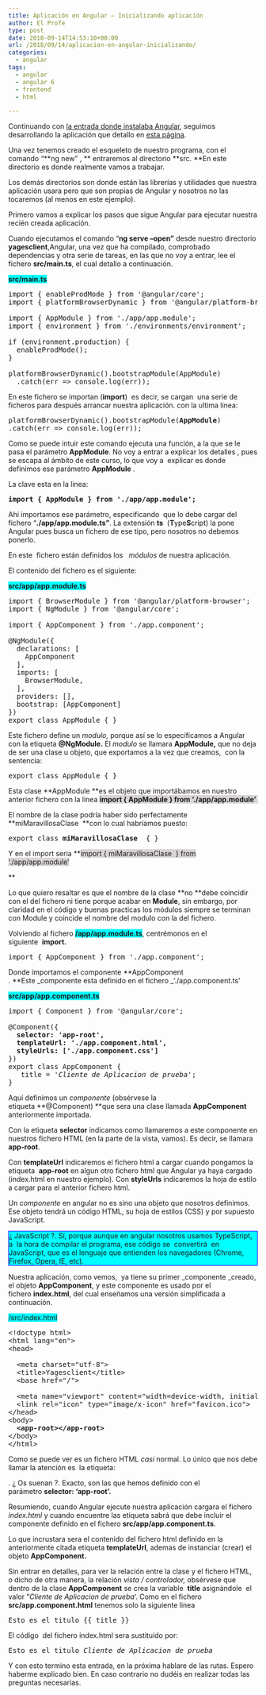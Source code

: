 ```yaml
---
title: Aplicación en Angular – Inicializando aplicación
author: El Profe
type: post
date: 2018-09-14T14:53:10+00:00
url: /2018/09/14/aplicacion-en-angular-inicializando/
categories:
  - angular
tags:
  - angular
  - angular 6
  - frontend
  - html

---
```

Continuando con [la entrada donde instalaba Angular][1], seguimos desarrollando la aplicación que detallo en [esta página][2].

Una vez tenemos creado el esqueleto de nuestro programa, con el comando &#8220;**ng new&#8221; , ** entraremos al directorio **src. **En este directorio es donde realmente vamos a trabajar.

Los demás directorios son donde están las librerías y utilidades que nuestra aplicación usara pero que son propias de Angular y nosotros no las tocaremos (al menos en este ejemplo).

Primero vamos a explicar los pasos que sigue Angular para ejecutar nuestra recién creada aplicación.

Cuando ejecutamos el comando &#8220;**ng serve &#8211;open&#8221;** desde nuestro directorio **yagesclient**,Angular, una vez que ha compilado, comprobado dependencias y otra serie de tareas, en las que no voy a entrar, lee el fichero **src/main.ts**, el cual detallo a continuación.

**<span style="background-color: #00ffff;">src/main.ts</span>**

<pre>import { enableProdMode } from '@angular/core';
import { platformBrowserDynamic } from '@angular/platform-browser-dynamic';

import { AppModule } from './app/app.module';
import { environment } from './environments/environment';

if (environment.production) {
  enableProdMode();
}

platformBrowserDynamic().bootstrapModule(AppModule)
  .catch(err =&gt; console.log(err));</pre>

En este fichero se importan (**import**)  es decir, se cargan  una serie de ficheros para después arrancar nuestra aplicación. con la ultima linea:

<pre>platformBrowserDynamic().bootstrapModule(<strong>AppModule</strong>)
.catch(err =&gt; console.log(err));</pre>

Como se puede intuir este comando ejecuta una función, a la que se le pasa el parámetro **AppModule**. No voy a entrar a explicar los detalles , pues se escapa al ámbito de este curso, lo que voy a  explicar es donde definimos ese parámetro **AppModule** .

La clave esta en la linea:

<pre><strong>import { AppModule } from './app/app.module';</strong></pre>

Ahí importamos ese parámetro, especificando  que lo debe cargar del fichero &#8220;**./app/app.module.ts&#8221;**. La extensión **ts**  (**T**ype**S**cript) la pone Angular pues busca un fichero de ese tipo, pero nosotros no debemos ponerlo.

En este  fichero están definidos los   _módulos_ de nuestra aplicación.

El contenido del fichero es el siguiente:

<span style="background-color: #00ffff;"><strong>src/app/app.module.ts</strong></span>

<pre>import { BrowserModule } from '@angular/platform-browser';
import { NgModule } from '@angular/core';

import { AppComponent } from './app.component';

@NgModule({
  declarations: [
    AppComponent
  ],
  imports: [
    BrowserModule,
  ],
  providers: [],
  bootstrap: [AppComponent]
})
export class AppModule { }</pre>

Este fichero define un _modulo,_ porque así se lo especificamos a Angular  con la etiqueta **@NgModule.** El _modulo_ se llamara **AppModule,** que no deja de ser una clase u objeto, que exportamos a la vez que creamos,  con la sentencia:

<pre>export class AppModule { }</pre>

Esta clase **AppModule **es el objeto que importábamos en nuestro anterior fichero con la linea <span style="background-color: #d9d4d4;"><strong>import { AppModule } from &#8216;./app/app.module&#8217; </strong></span>

El nombre de la clase podría haber sido perfectamente **miMaravillosaClase  **con lo cual habríamos puesto:

<pre>export class <strong>miMaravillosaClase  </strong>{ }</pre>

Y en el import seria **<span style="background-color: #d9d4d4;">import { miMaravillosaClase  } from &#8216;./app/app.module&#8217;</span>
  
** 

Lo que quiero resaltar es que el nombre de la clase **no **debe coincidir con el del fichero ni tiene porque acabar en **Module**, sin embargo, por claridad en el código y buenas practicas los módulos siempre se terminan con Module y coincide el nombre del modulo con la del fichero.

Volviendo al fichero <span style="background-color: #00ffff;"><strong>/app/app.module.ts</strong></span>, centrémonos en el siguiente  **import.**

<pre>import { AppComponent } from './app.component';</pre>

Donde importamos el componente **AppComponent . **Este _componente esta definido en el fichero _&#8216;./app.component.ts&#8217;

<span style="background-color: #00ffff;"><strong>src/app/app.component.ts</strong></span>

<pre>import { Component } from '@angular/core';

@Component({
<strong>  selector: 'app-root',</strong>
 <strong> templateUrl: './app.component.html',</strong>
  <strong>styleUrls: ['./app.component.css']</strong>
})
export class AppComponent {
   title = '<em>Cliente de Aplicacion de prueba</em>';
}</pre>

Aquí definimos un _componente_ (obsérvese la etiqueta **@Component) **que sera una clase llamada **AppComponent** anteriormente importada.

Con la etiqueta **selector** indicamos como llamaremos a este componente en nuestros fichero HTML (en la parte de la vista, vamos). Es decir, se llamara **app-root**.

Con **templateUrl** indicaremos el fichero html a cargar cuando pongamos la etiqueta  **app-root** en algun otro fichero html que Angular ya haya cargado (index.html en nuestro ejemplo). Con **styleUrls** indicaremos la hoja de estilo a cargar para el anterior fichero html.

Un _componente_ en angular no es sino una objeto que nosotros definimos. Ese objeto tendrá un código HTML, su hoja de estilos (CSS) y por supuesto JavaScript.

<div style="background-color: #00ffff; border: 1px solid blue;">
  ¿ JavaScript ?. Sí, porque aunque en angular nosotros usamos TypeScript,  a  la hora de compilar el programa, ese código se  convertirá  en JavaScript, que es el lenguaje que entienden los navegadores (Chrome, Firefox, Opera, IE, etc).
</div>

Nuestra aplicación, como vemos,  ya tiene su primer _componente _creado, el objeto **AppComponent**, y este componente es usado por el fichero **index.html**, del cual enseñamos una versión simplificada a continuación.

<span style="background-color: #00ffff;">/src/index.html</span>

<pre>&lt;!doctype html&gt;
&lt;html lang="en"&gt;
&lt;head&gt;
   
  &lt;meta charset="utf-8"&gt;
  &lt;title&gt;Yagesclient&lt;/title&gt;
  &lt;base href="/"&gt;

  &lt;meta name="viewport" content="width=device-width, initial-scale=1"&gt;
  &lt;link rel="icon" type="image/x-icon" href="favicon.ico"&gt;
&lt;/head&gt;
&lt;body&gt;
  <strong>&lt;app-root&gt;&lt;/app-root&gt;</strong>
&lt;/body&gt;
&lt;/html&gt;</pre>

Como se puede ver es un fichero HTML _casi_ normal. Lo único que nos debe llamar la atención es  la etiqueta:

<span style="background-color: #d9d4d4;"><strong> <app-root></app-root></strong></span>. ¿ Os suenan ?. Exacto, son las que hemos definido con el parámetro **selector: &#8216;app-root&#8217;.**

Resumiendo, cuando Angular ejecute nuestra aplicación cargara el fichero _index.html_ y cuando encuentre las etiqueta **<app-root>** sabrá que debe incluir el componente definido en el fichero **src/app/app.component.ts**.

Lo que incrustara sera el contenido del fichero html definido en la anteriormente citada etiqueta **templateUrl**, ademas de instanciar (crear) el objeto **AppComponent.**

Sin entrar en detalles, para ver la relación entre la clase y el fichero HTML, o dicho de otra manera, la relación _vista / controlador,_ obsérvese que dentro de la clase **AppComponent** se crea la variable  **title** asignándole  el valor &#8221;_Cliente de Aplicacion de prueba_&#8216;. Como en el fichero **src/app.component.html** tenemos solo la siguiente linea

<pre>Esto es el titulo {{ title }}</pre>

El código  **<app-root></app-root>** del fichero index.html sera sustituido por:

<pre>Esto es el titulo <em>Cliente de Aplicacion de prueba</em></pre>

Y con esto termino esta entrada, en la próxima hablare de las rutas. Espero haberme explicado bien. En caso contrario no dudéis en realizar todas las preguntas necesarias.

&nbsp;

 [1]: http://www.profesor-p.com/2018/09/13/aplicacion-en-angular-instalacion-y-configuracion-basica/
 [2]: http://www.profesor-p.com/aplicacion-usando-java-y-angular/